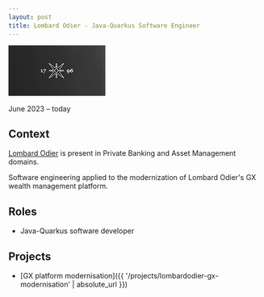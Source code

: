 ```yaml
---
layout: post
title: Lombard Odier - Java-Quarkus Software Engineer
---
```


![](/public/images/lombardodier.jpeg)

June 2023 – today

## Context

[Lombard Odier](https://www.lombardodier.com/home/technology-for-banking.html) is present in Private Banking and Asset Management domains.

Software engineering applied to the modernization of Lombard Odier's GX wealth management platform.

## Roles

* Java-Quarkus software developer

## Projects

* [GX platform modernisation]({{ '/projects/lombardodier-gx-modernisation' | absolute_url }})
